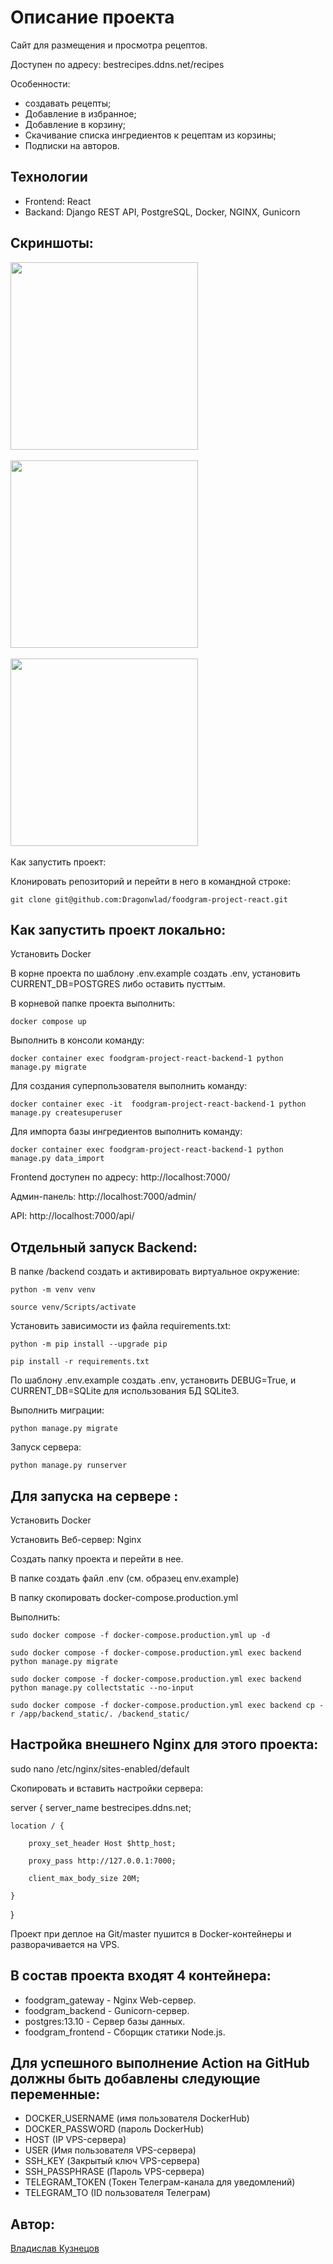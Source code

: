 # Описание проекта

Cайт для размещения и просмотра рецептов.

Доступен по адресу: bestrecipes.ddns.net/recipes

Особенности:
* cоздавать рецепты;
* Добавление в избранное;
* Добавление в корзину;
* Скачивание списка ингредиентов к рецептам из корзины;
* Подписки на авторов.

## Технологии
* Frontend: React
* Backand: Django REST API, PostgreSQL, Docker, NGINX, Gunicorn

## Скриншоты:

<img src="preview/1.PNG" width="300"/>&nbsp;

<img src="preview/2.PNG" width="300"/>&nbsp;

<img src="preview/3.PNG" width="300"/>&nbsp;

Как запустить проект:

Клонировать репозиторий и перейти в него в командной строке:

`git clone git@github.com:Dragonwlad/foodgram-project-react.git`

## Как запустить проект локально:

Установить Docker

В корне проекта по шаблону .env.example создать .env, 
установить CURRENT_DB=POSTGRES либо оставить пусттым.

В корневой папке проекта выполнить:

`docker compose up`

Выполнить в консоли команду:

`docker container exec foodgram-project-react-backend-1 python manage.py migrate`

Для создания суперпользователя выполнить команду:

`docker container exec -it  foodgram-project-react-backend-1 python manage.py createsuperuser`

Для импорта базы ингредиентов выполнить команду:

`docker container exec foodgram-project-react-backend-1 python manage.py data_import`

Frontend доступен по адресу: http://localhost:7000/

Админ-панель: http://localhost:7000/admin/

API: http://localhost:7000/api/

## Отдельный запуск Backend:

В папке /backend создать и активировать виртуальное окружение:

`python -m venv venv`

`source venv/Scripts/activate`

Установить зависимости из файла requirements.txt:

`python -m pip install --upgrade pip`

`pip install -r requirements.txt`

По шаблону .env.example создать .env, 
установить DEBUG=True, и CURRENT_DB=SQLite для использования БД SQLite3.

Выполнить миграции:

`python manage.py migrate`

Запуск сервера:

`python manage.py runserver`


## Для запуска на сервере :

Установить Docker

Установить Веб-сервер: Nginx

Создать папку проекта и перейти в нее.

В папке создать файл .env (см. образец env.example)

В папку скопировать docker-compose.production.yml

Выполнить:

`sudo docker compose -f docker-compose.production.yml up -d`

`sudo docker compose -f docker-compose.production.yml exec backend python manage.py migrate`

`sudo docker compose -f docker-compose.production.yml exec backend python manage.py collectstatic --no-input`

`sudo docker compose -f docker-compose.production.yml exec backend cp -r /app/backend_static/. /backend_static/`

## Настройка внешнего Nginx для этого проекта:

sudo nano /etc/nginx/sites-enabled/default

Скопировать и вставить настройки сервера:


server {
    server_name bestrecipes.ddns.net;

    location / {

        proxy_set_header Host $http_host;

        proxy_pass http://127.0.0.1:7000;

        client_max_body_size 20M;

    }
    
}

Проект при деплое на Git/master пушится в Docker-контейнеры и разворачивается на VPS.

## В состав проекта входят 4 контейнера:

* foodgram_gateway - Nginx Web-сервер.
* foodgram_backend - Gunicorn-сервер.
* postgres:13.10 - Сервер базы данных.
* foodgram_frontend - Сборщик статики Node.js.

## Для успешного выполнение Action на GitHub должны быть добавлены следующие переменные:

* DOCKER_USERNAME (имя пользователя DockerHub)
* DOCKER_PASSWORD (пароль DockerHub)
* HOST (IP VPS-сервера)
* USER (Имя пользователя VPS-сервера)
* SSH_KEY (Закрытый ключ VPS-сервера)
* SSH_PASSPHRASE (Пароль VPS-сервера)
* TELEGRAM_TOKEN (Токен Телеграм-канала для уведомлений)
* TELEGRAM_TO (ID пользователя Телеграм)

## Автор:
[Владислав Кузнецов](https://github.com/Dragonwlad)